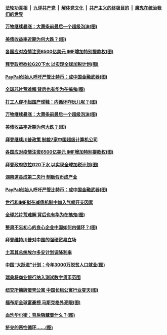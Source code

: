 ####  [法轮功真相](../../../../basic/blob/master/README.md?t=04091101) &nbsp;|&nbsp; [九评共产党](../../../../9ping.md/blob/master/README.md?t=04091101) &nbsp;|&nbsp; [解体党文化](../../../../jtdwh.md/blob/master/README.md?t=04091101)  &nbsp;|&nbsp; [共产主义的终极目的](../../../../gczydzjmd.md/blob/master/README.md?t=04091101) &nbsp;|&nbsp; [魔鬼在统治我们的世界](../../../../mgztzwmdsj.md/blob/master/README.md?t=04091101) 

#### [万物继续暴涨：大萧条前最后一个超级泡沫(图)](../pages/p5/968176.md?t=04091101) 

#### [美债收益率近期为何大跌？(图)](../pages/p5/968171.md?t=04091101) 

#### [各国应对疫情注资6500亿美元 IMF增加特别提款权(图)](../pages/p5/968159.md?t=04091101) 

#### [拜登政府欲拉G20下水 以实现全球加税计划(图)](../pages/p5/968145.md?t=04091101) 

#### [PayPal创始人呼吁严管比特币：成中国金融武器(图)](../pages/p5/968121.md?t=04091101) 

#### [全球芯片荒难解 背后也有华为在搞鬼(图)](../pages/p5/968047.md?t=04091101) 

#### [打工人穿不起国产球鞋：内循环咋玩儿呢？(图)](../pages/p5/968178.md?t=04091101) 

#### [万物继续暴涨：大萧条前最后一个超级泡沫(图)](../pages/p5/968176.md?t=04091101) 

#### [美债收益率近期为何大跌？(图)](../pages/p5/968171.md?t=04091101) 

#### [拜登继续川普政策 制裁7家中国超级计算机公司](../pages/p5/968160.md?t=04091101) 

#### [各国应对疫情注资6500亿美元 IMF增加特别提款权(图)](../pages/p5/968159.md?t=04091101) 

#### [拜登政府欲拉G20下水 以实现全球加税计划(图)](../pages/p5/968145.md?t=04091101) 

#### [湖南道县成第二央行 制贩假币成产业](../pages/p5/968129.md?t=04091101) 

#### [PayPal创始人呼吁严管比特币：成中国金融武器(图)](../pages/p5/968121.md?t=04091101) 

#### [世行和IMF拟在减债机制中加入气候开支因素](../pages/p5/968118.md?t=04091101) 

#### [全球芯片荒难解 背后也有华为在搞鬼(图)](../pages/p5/968047.md?t=04091101) 


#### [整肃不忘初心的良心企业中国如何内循环？(图)](../pages/p5/968066.md?t=04091101) 

#### [拜登维持川普对中国的强硬贸易立场](../pages/p5/968064.md?t=04091101) 

#### [土耳其总统埃尔多安计划调降利率](../pages/p5/968040.md?t=04091101) 

#### [中国“大跃进”计划：今年3000万脱贫人口就业(图)](../pages/p5/968033.md?t=04091101) 

#### [瑞典将商业银行纳入测试数字货币范围](../pages/p5/968019.md?t=04091101) 

#### [纽交所摘牌蛋壳公寓 中国长租公寓行业变天(图)](../pages/p5/968014.md?t=04091101) 

#### [福布斯全球富豪榜 马斯克格外亮眼(图)](../pages/p5/967966.md?t=04091101) 

#### [血洗华尔街：背后隐藏着什么？(图)](../pages/p5/967967.md?t=04091101) 

#### [挤兑的恶性循环……(图)](../pages/p5/967971.md?t=04091101) 

